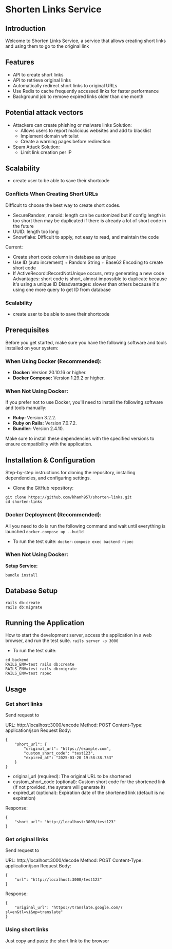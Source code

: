 # Shorten Links Service

## Introduction

Welcome to Shorten Links Service, a service that allows creating short links and using them to go to the original link

## Features
- API to create short links
- API to retrieve original links
- Automatically redirect short links to original URLs
- Use Redis to cache frequently accessed links for faster performance
- Background job to remove expired links older than one month

## Potential attack vectors
- Attackers can create phishing or malware links
    Solution:
    + Allows users to report malicious websites and add to blacklist
    + Implement domain whitelist
    + Create a warning pages before redirection
- Spam Attack
    Solution:
    + Limit link creation per IP

## Scalability
- create user to be able to save their shortcode

### Conflicts When Creating Short URLs
Difficult to choose the best way to create short codes.
- SecureRandom, nanoid: length can be customized but if config length is too short then may be duplicated if there is already a lot of short code in the future
- UUID: length too long
- Snowflake: Difficult to apply, not easy to read, and maintain the code

Current:
- Create short code column in database as unique
- Use ID (auto increment) + Random String + Base62 Encoding to create short code
- If ActiveRecord::RecordNotUnique occurs, retry generating a new code
Advantages: short code is short, almost impossible to duplicate because it's using a unique ID
Disadvantages: slower than others because it's using one more query to get ID from database

### Scalability
- create user to be able to save their shortcode

## Prerequisites

Before you get started, make sure you have the following software and tools installed on your system:

### When Using Docker (Recommended):

- **Docker:** Version 20.10.16 or higher.
- **Docker Compose:** Version 1.29.2 or higher.

### When Not Using Docker:

If you prefer not to use Docker, you'll need to install the following software and tools manually:

- **Ruby:** Version 3.2.2.
- **Ruby on Rails:** Version 7.0.7.2.
- **Bundler:** Version 2.4.10.

Make sure to install these dependencies with the specified versions to ensure compatibility with the application.

## Installation & Configuration

Step-by-step instructions for cloning the repository, installing dependencies, and configuring settings.
* Clone the GitHub repository:
```
git clone https://github.com/khanh957/shorten-links.git
cd shorten-links
```

### Docker Deployment (Recommended):
All you need to do is run the following command and wait until everything is launched
`docker-compose up --build`

* To run the test suite:
`docker-compose exec backend rspec`

### When Not Using Docker:
**Setup Service:**
```
bundle install
```

## Database Setup
```
rails db:create
rails db:migrate
```

## Running the Application

How to start the development server, access the application in a web browser, and run the test suite.
`rails server -p 3000`

* To run the test suite:
```
cd backend
RAILS_ENV=test rails db:create
RAILS_ENV=test rails db:migrate
RAILS_ENV=test rspec
```

## Usage

### Get short links
Send request to

URL: http://localhost:3000/encode
Method: POST
Content-Type: application/json
Request Body:
```
{
    "short_url": {
        "original_url": "https://example.com",
        "custom_short_code": "test123",
        "expired_at": "2025-03-20 19:58:38.753"
    }
}
```
- original_url (required): The original URL to be shortened
- custom_short_code (optional): Custom short code for the shortened link (if not provided, the system will generate it)
- expired_at (optional): Expiration date of the shortened link (default is no expiration)

Response:
```
{
    "short_url": "http://localhost:3000/test123"
}
```

### Get original links
Send request to

URL: http://localhost:3000/decode
Method: POST
Content-Type: application/json
Request Body:
```
{
    "url": "http://localhost:3000/test123"
}
```

Response:
```
{
    "original_url": "https://translate.google.com/?sl=en&tl=vi&op=translate"
}
```

### Using short links

Just copy and paste the short link to the browser
